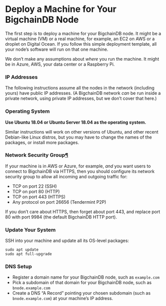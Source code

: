 # Deploy a Machine for Your BigchainDB Node

The first step is to deploy a machine for your BigchainDB node. It might be a virtual machine (VM) or a real machine, for example, an EC2 on AWS or a droplet on Digital Ocean. If you follow this simple deployment template, all your node’s software will run on that one machine.

We don’t make any assumptions about _where_ you run the machine. It might be in Azure, AWS, your data center or a Raspberry Pi.

### IP Addresses

The following instructions assume all the nodes in the network (including yours) have public IP addresses. (A BigchainDB network _can_ be run inside a private network, using private IP addresses, but we don’t cover that here.)

### Operating System

**Use Ubuntu 18.04 or Ubuntu Server 18.04 as the operating system.**

Similar instructions will work on other versions of Ubuntu, and other recent Debian-like Linux distros, but you may have to change the names of the packages, or install more packages.

### Network Security Group[¶](broken-reference)

If your machine is in AWS or Azure, for example, _and_ you want users to connect to BigchainDB via HTTPS, then you should configure its network security group to allow all incoming and outgoing traffic for:

* TCP on port 22 (SSH)
* TCP on port 80 (HTTP)
* TCP on port 443 (HTTPS)
* Any protocol on port 26656 (Tendermint P2P)

If you don’t care about HTTPS, then forget about port 443, and replace port 80 with port 9984 (the default BigchainDB HTTP port).

### Update Your System

SSH into your machine and update all its OS-level packages:

```
sudo apt update
sudo apt full-upgrade
```

### DNS Setup

* Register a domain name for your BigchainDB node, such as `example.com`
* Pick a subdomain of that domain for your BigchainDB node, such as `bnode.example.com`
* Create a DNS “A Record” pointing your chosen subdomain (such as `bnode.example.com`) at your machine’s IP address.
